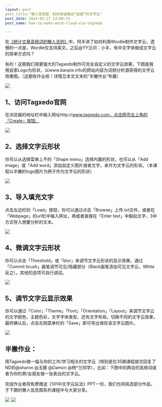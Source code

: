 ```yaml
---
layout: post
post_title:"懒人信息图：如何快速做出“给面”的文字云"
post_date: 2014-03-17 23:08:53
post_name: how-to-make-word-cloud-via-tegxedo

---
```


在[《统计文章高频词的懒人法则》](http://www.banpie.info/2014/02/how-to-make-tag-cloud-via-wordle/)中，阿半讲了如何利用Wordle制作文字云，遗憾的一点是，Wordle仅支持英文，之后@YY兰问：小半，有中文字体做成文字云的简单方式吗？

有的！这期我们用更强大的Tagxedo制作可完全自定义的文字云效果，下图是我用自家Logo为形状，以www.banpie.info的网站内容为词频分析源获得的文字云效果图。（这期有作业啦！详情见本文文末的“半撇作业”布置）

![](_image/word-cloud-1.jpeg)

## 1、访问Tagxedo官网

在浏览器的地址栏中输入网址http://www.tagxedo.com，点击网页左上角的「Create」按钮。

![](_image/word-cloud-2.jpeg)

## 2、选择文字云形状

你可以从选择菜单上不的「Shape menu」选择内置的形状，也可以从「Add image」或「Add word」添加自定义图片或者文字，来作为文字云的形状。（本课程以半撇的logo图片为例子作为文字云的形状）

![](_image/word-cloud-3.jpeg)

## 3、导入填充文字

点击左边栏的「Load」按钮，你可以通过点击「Browse」上传.txt文件，或者在「Webpage」的url栏中输入网址，再或者直接在「Enter text」中黏贴文字，3中方式导入想要分析的文本。

![](_image/word-cloud-4.jpeg)

## 4、微调文字云形状

你可以点击「Threshold」或「blur」来调节文字云形状的显示效果，通过「Commit brush」画笔调节可见/隐藏部分（Black画笔添加可见文字云，White反之），其他的选项可自行调试。

![](_image/word-cloud-5.jpeg)

## 5、调节文字云显示效果

你可以通过「Color」「Theme」「Font」「Orientation」「Layout」来调节文字云的文字颜色，主题色彩，文字字体类型，还有文字布局，切换不同的文字云效果，最终确认后，点击左侧菜单栏的「Save」即可导出保存该文字云图片。

![](_image/word-cloud-6.jpeg)

## 半撇作业：

用Tagxedo做一幅与你的工作/学习相关的文字云（特别是在35期课程提交回复了ND的@sharon @玉豚 @Damon @杨*兰同学），比如：下图中的两会的高频词或者为你的男/女朋友做一张表白的文字云。

完成作业者将免费赠送《101中文字云玩法》PPT一份，我们也将挑选部分作品，于下期的懒人信息图系列课程中与大家分享。

![](_image/word-cloud-7.jpeg)
![](_image/word-cloud-8.jpeg)